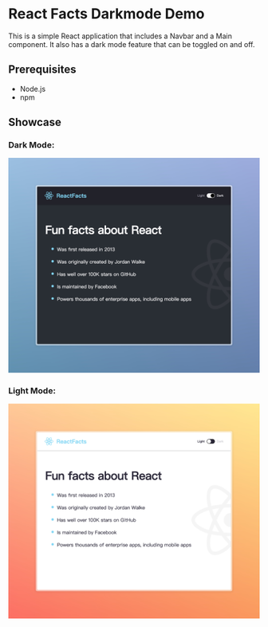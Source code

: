 # React Facts Darkmode Demo

This is a simple React application that includes a Navbar and a Main component. It also has a dark mode feature that can be toggled on and off.

## Prerequisites

- Node.js
- npm

## Showcase

### Dark Mode:

![Dark Mode](./public/dark.jpeg)

### Light Mode:

![Light Mode](./public/light.jpeg)